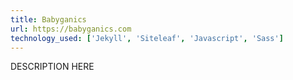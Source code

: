 ```yaml
---
title: Babyganics
url: https://babyganics.com
technology_used: ['Jekyll', 'Siteleaf', 'Javascript', 'Sass']
---
```

DESCRIPTION HERE